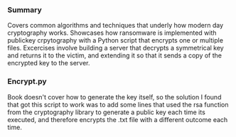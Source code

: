 ### Summary

Covers common algorithms and techniques that underly how modern day cryptography works.
Showcases how ransomware is implemented with publickey crpytography with a Python script
that encrypts one or multiple files. Excercises involve building a server that decrypts a symmetrical key
and returns it to the victim, and extending it so that it sends a copy of the encrypted key to the server.

### Encrypt.py

Book doesn't cover how to generate the key itself, so the solution I found that got this
script to work was to add some lines that used the rsa function from the cryptography library 
to generate a public key each time its executed, and therefore encrypts the .txt file with a different outcome each time.
